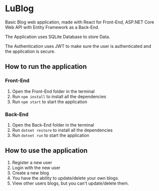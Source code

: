 # LuBlog
Basic Blog web application, made with React for Front-End, ASP.NET Core Web API with Entity Framework as a Back-End. 

The Application uses SQLite Database to store Data.

The Authentication uses JWT to make sure the user is authenticated and the application is secure.

## How to run the application

### Front-End
1. Open the Front-End folder in the terminal
2. Run `npm install` to install all the dependencies
3. Run `npm start` to start the application

### Back-End
1. Open the Back-End folder in the terminal
2. Run `dotnet restore` to install all the dependencies
3. Run `dotnet run` to start the application

## How to use the application
1. Register a new user
2. Login with the new user
3. Create a new blog
4. You have the ability to update/delete your own blogs.
5. View other users blogs, but you can't update/delete them.